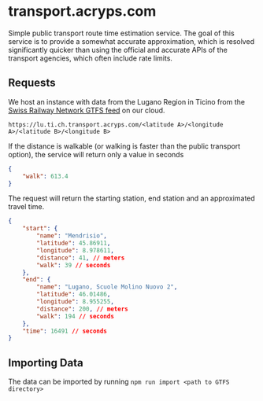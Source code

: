 # transport.acryps.com
Simple public transport route time estimation service.
The goal of this service is to provide a somewhat accurate approximation, which is resolved significantly quicker than using the official and accurate APIs of the transport agencies, which often include rate limits.

## Requests
We host an instance with data from the Lugano Region in Ticino from the [Swiss Railway Network GTFS feed](https://gtfs.geops.ch) on our cloud.
```
https://lu.ti.ch.transport.acryps.com/<latitude A>/<longitude A>/<latitude B>/<longitude B>
```

If the distance is walkable (or walking is faster than the public transport option), the service will return only a value in seconds
```json
{
	"walk": 613.4
}
```

The request will return the starting station, end station and an approximated travel time.
```json
{
	"start": {
		"name": "Mendrisio",
		"latitude": 45.86911,
		"longitude": 8.978611,
		"distance": 41, // meters
		"walk": 39 // seconds
	},
	"end": {
		"name": "Lugano, Scuole Molino Nuovo 2",
		"latitude": 46.01486,
		"longitude": 8.955255,
		"distance": 200, // meters
		"walk": 194 // seconds
	},
	"time": 16491 // seconds
}
```

## Importing Data
The data can be imported by running `npm run import <path to GTFS directory>`